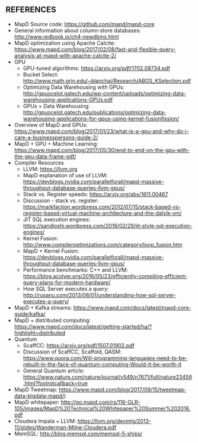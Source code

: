 ## REFERENCES  

* MapD Source code:  https://github.com/mapd/mapd-core
* General information about column-store databases:  http://www.redbook.io/ch4-newdbms.html
* MapD optimization using Apache Calcite:  https://www.mapd.com/blog/2017/02/08/fast-and-flexible-query-analysis-at-mapd-with-apache-calcite-2/
* GPU
  * GPU-tuned algorithms:  https://arxiv.org/pdf/1702.08734.pdf
  * Bucket Select:   http://www.math.grin.edu/~blanchaj/Research/ABGS_KSelection.pdf
  * Optimizing Data Warehousing with GPUs:  http://gpuocelot.gatech.edu/wp-content/uploads/optimizing-data-warehousing-applications-GPUs.pdf
  * GPUs + Data Warehousing:  http://gpuocelot.gatech.edu/publications/optimizing-data-warehousing-applications-for-gpus-using-kernel-fusionfission/
* Overview of MapD and GPUs:  https://www.mapd.com/blog/2017/01/23/what-is-a-gpu-and-why-do-i-care-a-businesspersons-guide-2/
* MapD + GPU + Machine Learning:  https://www.mapd.com/blog/2017/05/30/end-to-end-on-the-gpu-with-the-gpu-data-frame-gdf/
* Compiler Resources
  * LLVM:  https://llvm.org
  * MapD explanation of use of LLVM:  https://devblogs.nvidia.com/parallelforall/mapd-massive-throughput-database-queries-llvm-gpus/
  * Stack vs. Register speeds:  https://arxiv.org/abs/1611.00467
  * Discussion - stack vs. register:  https://markfaction.wordpress.com/2012/07/15/stack-based-vs-register-based-virtual-machine-architecture-and-the-dalvik-vm/
  * JIT SQL execution engines:  https://sandjoshi.wordpress.com/2016/02/29/jit-style-sql-execution-engines/
  * Kernel Fusion:  http://www.compileroptimizations.com/category/loop_fusion.htm
  * MapD + Kernel Fusion: https://devblogs.nvidia.com/parallelforall/mapd-massive-throughput-database-queries-llvm-gpus/
  * Performance benchmarks:  C++ and LLVM:  https://blog.acolyer.org/2016/05/23/efficiently-compiling-efficient-query-plans-for-modern-hardware/
  * How SQL Server executes a query:  http://rusanu.com/2013/08/01/understanding-how-sql-server-executes-a-query/
* MapD + Kafka streams:  https://www.mapd.com/docs/latest/mapd-core-guide/kafka/
* MapD + distributed computing:  https://www.mapd.com/docs/latest/getting-started/ha/?highlight=distributed
* Quantum
  * ScaffCC:  https://arxiv.org/pdf/1507.01902.pdf
  * Discussion of ScaffCC, Scaffold, QASM:  https://www.quora.com/Will-programming-languages-need-to-be-rebuilt-in-the-face-of-quantum-computing-Would-it-be-worth-it
  * General Quantum article:  https://www.nature.com/nature/journal/v549/n7671/full/nature23459.html?foxtrotcallback=true
* MapD Tweetmap:  https://www.mapd.com/blog/2017/09/15/tweetmap-data-bigdata-mapd/)
* MapD whitepaper:  http://go.mapd.com/rs/116-GLR-105/images/MapD%20Technical%20Whitepaper%20Summer%202016.pdf
* Cloudera Impala + LLVM:  https://llvm.org/devmtg/2013-11/slides/Wanderman-Milne-Cloudera.pdf
* MemSQL:  http://blog.memsql.com/memsql-5-ships/
